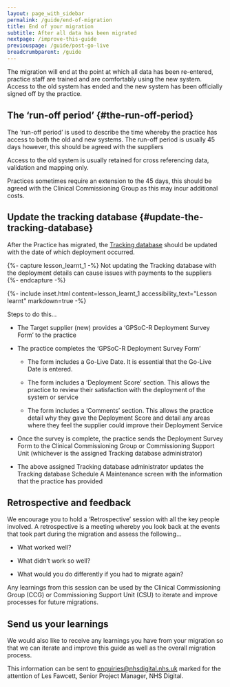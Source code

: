 ```yaml
---
layout: page_with_sidebar
permalink: /guide/end-of-migration
title: End of your migration
subtitle: After all data has been migrated
nextpage: /improve-this-guide
previouspage: /guide/post-go-live
breadcrumbparent: /guide
---
```


The migration will end at the point at which all data has been re-entered, practice staff are trained and are comfortably using the new system. Access to the old system has ended and the new system has been officially signed off by the practice.


## The ‘run-off period’ {#the-run-off-period}

The ‘run-off period’ is used to describe the time whereby the practice has access to both the old and new systems. The run-off period is usually 45 days however, this should be agreed with the suppliers 

Access to the old system is usually retained for cross referencing data, validation and mapping only.  

Practices sometimes require an extension to the 45 days, this should be agreed with the Clinical Commissioning Group as this may incur additional costs.



## Update the tracking database {#update-the-tracking-database}

After the Practice has migrated, the [Tracking database](https://digital.nhs.uk/services/tracking-database) should be updated with the date of which deployment occurred. 

{%- capture lesson_learnt_1 -%}
Not updating the Tracking database with the deployment details can cause issues with payments to the suppliers
{%- endcapture -%}

{%- include inset.html content=lesson_learnt_1 accessibility_text="Lesson learnt" markdown=true -%}

Steps to do this…

* The Target supplier (new) provides a ‘GPSoC-R Deployment Survey Form’ to the practice

* The practice completes the ‘GPSoC-R Deployment Survey Form’

  - The form includes a Go-Live Date. It is essential that the Go-Live Date is entered.

  - The form includes a ‘Deployment Score’ section. This allows the practice to review their satisfaction with the deployment of the system or service

  - The form includes a ‘Comments’ section. This allows the practice detail why they gave the Deployment Score and detail any areas where they feel the supplier could improve their Deployment Service

* Once the survey is complete, the practice sends the Deployment Survey Form to the Clinical Commissioning Group or Commissioning Support Unit (whichever is the assigned Tracking database administrator)

* The above assigned Tracking database administrator updates the Tracking database Schedule A Maintenance screen with the information that the practice has provided



## Retrospective and feedback

We encourage you to hold a ‘Retrospective’ session with all the key people involved. A retrospective is a meeting whereby you look back at the events that took part during the migration and assess the following…

* What worked well?


* What didn’t work so well?


* What would you do differently if you had to migrate again?

Any learnings from this session can be used by the Clinical Commissioning Group (CCG) or Commissioning Support Unit (CSU) to iterate and improve processes for future migrations.


## Send us your learnings

We would also like to receive any learnings you have from your migration so that we can iterate and improve this guide as well as the overall migration process.

This information can be sent to enquiries@nhsdigital.nhs.uk marked for the attention of Les Fawcett, Senior Project Manager, NHS Digital.